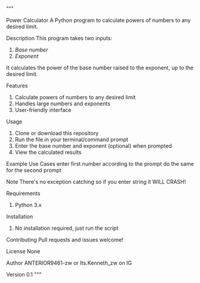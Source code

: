 """

Power Calculator
A Python program to calculate powers of numbers to any desired limit.

Description
This program takes two inputs:

1. *Base number*
2. *Exponent* 

It calculates the power of the base number raised to the exponent, up to the desired limit.

Features
1. Calculate powers of numbers to any desired limit
2. Handles large numbers and exponents
4. User-friendly interface

Usage
1. Clone or download this repository
2. Run the file in your terminal/command prompt
3. Enter the base number and exponent (optional) when prompted
4. View the calculated results

Example Use Cases
enter first number according to the prompt
do the same for the second prompt


Note
There's no exception catching so if you enter string it WILL CRASH!

Requirements
1. Python 3.x

Installation
1. No installation required, just run the script

Contributing
Pull requests and issues welcome!

License
None

Author
ANTERIOR9461-zw or Its.Kenneth_zw on IG

Version
0.1
"""
